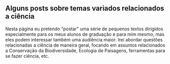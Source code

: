 ## Alguns posts sobre temas variados relacionados a ciência

Nesta página eu pretendo “postar” uma série de pequenos textos dirigidos especialmente para os meus alunos de graduação e para mim mesmo, mas eles podem interessar também uma audiência maior. Irei abordar questões relacionadas a ciência de maneira geral, focando em assuntos relacionados a Conservação da Biodiversidade, Ecologia de Paisagens, ferramentas para se fazer ciência, etc. 
